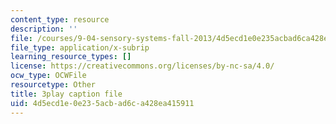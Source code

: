 ```yaml
---
content_type: resource
description: ''
file: /courses/9-04-sensory-systems-fall-2013/4d5ecd1e0e235acbad6ca428ea415911_TdOdc_n-ZCA.vtt
file_type: application/x-subrip
learning_resource_types: []
license: https://creativecommons.org/licenses/by-nc-sa/4.0/
ocw_type: OCWFile
resourcetype: Other
title: 3play caption file
uid: 4d5ecd1e-0e23-5acb-ad6c-a428ea415911
---
```

